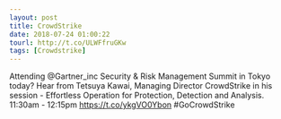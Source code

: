 ```yaml
---
layout: post
title: CrowdStrike
date: 2018-07-24 01:00:22
tourl: http://t.co/ULWFfruGKw
tags: [Crowdstrike]
---
```

Attending @Gartner_inc Security &amp; Risk Management Summit in Tokyo today? Hear from Tetsuya Kawai, Managing Director CrowdStrike in his session - Effortless Operation for Protection, Detection and Analysis. 11:30am - 12:15pm https://t.co/ykgVO0Ybon  #GoCrowdStrike